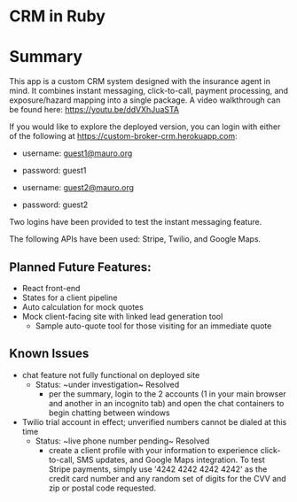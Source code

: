 # CRM in Ruby

# Summary

This app is a custom CRM system designed with the insurance agent in mind. It combines instant messaging, click-to-call, payment processing, and exposure/hazard mapping into a single package. A video walkthrough can be found here: https://youtu.be/ddVXhJuaSTA

If you would like to explore the deployed version, you can login with either of the following at https://custom-broker-crm.herokuapp.com:
 - username: guest1@mauro.org
 - password: guest1

 - username: guest2@mauro.org
 - password: guest2
 
 Two logins have been provided to test the instant messaging feature.
 
 The following APIs have been used: Stripe, Twilio, and Google Maps.
 
 ## Planned Future Features:
* React front-end
* States for a client pipeline
* Auto calculation for mock quotes
* Mock client-facing site with linked lead generation tool
    * Sample auto-quote tool for those visiting for an immediate quote

## Known Issues
* chat feature not fully functional on deployed site 
    * Status: ~under investigation~ Resolved
        * per the summary, login to the 2 accounts (1 in your main browser and another in an incognito tab) and open the chat containers to begin chatting between windows
* Twilio trial account in effect; unverified numbers cannot be dialed at this time
    * Status: ~live phone number pending~  Resolved 
        * create a client profile with your information to experience click-to-call, SMS updates, and Google Maps integration. To test Stripe payments, simply use '4242 4242 4242 4242' as the credit card number and any random set of digits for the CVV and zip or postal code requested.
